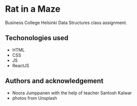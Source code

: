 # Rat in a Maze

Business College Helsinki Data Structures class assignment.

## Techonologies used

- HTML
- CSS
- JS
- ReactJS

## Authors and acknowledgement

- Noora Jumppanen with the help of teacher Santosh Kalwar
- photos from Unsplash
